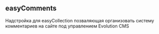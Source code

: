 ## easyComments
Надстройка для easyCollection позваляющая организовать систему комментариев на сайте под управлением Evolution CMS
